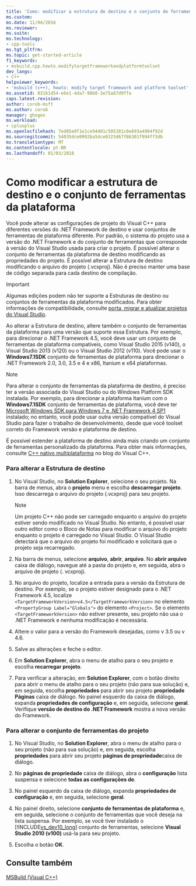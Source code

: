 ```yaml
---
title: 'Como: modificar a estrutura de destino e o conjunto de ferramentas de plataforma | Microsoft Docs'
ms.custom: 
ms.date: 11/04/2016
ms.reviewer: 
ms.suite: 
ms.technology:
- cpp-tools
ms.tgt_pltfrm: 
ms.topic: get-started-article
f1_keywords:
- msbuild.cpp.howto.modifytargetframeworkandplatformtoolset
dev_langs:
- C++
helpviewer_keywords:
- 'msbuild (c++), howto: modify target framework and platform toolset'
ms.assetid: 031b1d54-e6e1-4da7-9868-3e75a87d9ffe
caps.latest.revision: 
author: corob-msft
ms.author: corob
manager: ghogen
ms.workload:
- cplusplus
ms.openlocfilehash: 7ed85e0f1e1ce94401c505281c0e693a4904f92d
ms.sourcegitcommit: 54035dce0992ba5dce0323d67f86301f994ff3db
ms.translationtype: MT
ms.contentlocale: pt-BR
ms.lasthandoff: 01/03/2018
---
```

# <a name="how-to-modify-the-target-framework-and-platform-toolset"></a>Como modificar a estrutura de destino e o conjunto de ferramentas da plataforma
Você pode alterar as configurações de projeto do Visual C++ para diferentes versões do .NET Framework de destino e usar conjuntos de ferramentas de plataforma diferente. Por padrão, o sistema do projeto usa a versão do .NET Framework e do conjunto de ferramentas que corresponde à versão do Visual Studio usada para criar o projeto. É possível alterar o conjunto de ferramentas da plataforma de destino modificando as propriedades do projeto. É possível alterar a Estrutura de destino modificando o arquivo do projeto (.vcxproj). Não é preciso manter uma base de código separada para cada destino de compilação.  
  
> [!IMPORTANT]
>  Algumas edições podem não ter suporte a Estruturas de destino ou conjuntos de ferramentas da plataforma modificados. Para obter informações de compatibilidade, consulte [porta, migrar e atualizar projetos do Visual Studio](/visualstudio/porting/port-migrate-and-upgrade-visual-studio-projects).  
  
 Ao alterar a Estrutura de destino, altere também o conjunto de ferramentas da plataforma para uma versão que suporte essa Estrutura. Por exemplo, para direcionar o .NET Framework 4.5, você deve usar um conjunto de ferramentas de plataforma compatíveis, como Visual Studio 2015 (v140), o Visual Studio 2013 (v120) ou o Visual Studio 2012 (v110). Você pode usar o **Windows7.1SDK** conjunto de ferramentas de plataforma para direcionar o .NET Framework 2.0, 3.0, 3.5 e 4 e x86, Itanium e x64 plataformas.  
  
> [!NOTE]
>  Para alterar o conjunto de ferramentas da plataforma de destino, é preciso ter a versão associada do Visual Studio ou do Windows Platform SDK instalada. Por exemplo, para direcionar a plataforma Itanium com o **Windows7.1SDK** conjunto de ferramentas de plataforma, você deve ter [Microsoft Windows SDK para Windows 7 e .NET Framework 4 SP1](http://www.microsoft.com/download/details.aspx?id=8279) instalado; no entanto, você pode usar outra versão compatível do Visual Studio para fazer o trabalho de desenvolvimento, desde que você toolset correto do Framework versão e plataforma de destino.  
  
 É possível estender a plataforma de destino ainda mais criando um conjunto de ferramentas personalizado da plataforma. Para obter mais informações, consulte [C++ nativo multiplataforma](http://go.microsoft.com/fwlink/p/?linkid=196619) no blog do Visual C++.  
  
### <a name="to-change-the-target-framework"></a>Para alterar a Estrutura de destino  
  
1.  No Visual Studio, no **Solution Explorer**, selecione o seu projeto. Na barra de menus, abra o **projeto** menu e escolha **descarregar projeto**. Isso descarrega o arquivo do projeto (.vcxproj) para seu projeto.  
  
    > [!NOTE]
    >  Um projeto C++ não pode ser carregado enquanto o arquivo do projeto estiver sendo modificado no Visual Studio. No entanto, é possível usar outro editor como o Bloco de Notas para modificar o arquivo do projeto enquanto o projeto é carregado no Visual Studio. O Visual Studio detectará que o arquivo do projeto foi modificado e solicitará que o projeto seja recarregado.  
  
2.  Na barra de menus, selecione **arquivo**, **abrir**, **arquivo**. No **abrir arquivo** caixa de diálogo, navegue até a pasta do projeto e, em seguida, abra o arquivo de projeto (. vcxproj).  
  
3.  No arquivo do projeto, localize a entrada para a versão da Estrutura de destino. Por exemplo, se o projeto estiver designado para o .NET Framework 4.5, localize `<TargetFrameworkVersion>v4.5</TargetFrameworkVersion>` no elemento `<PropertyGroup Label="Globals">` do elemento `<Project>`. Se o elemento `<TargetFrameworkVersion>` não estiver presente, seu projeto não usa o .NET Framework e nenhuma modificação é necessária.  
  
4.  Altere o valor para a versão do Framework desejadas, como v 3.5 ou v 4.6.  
  
5.  Salve as alterações e feche o editor.  
  
6.  Em **Solution Explorer**, abra o menu de atalho para o seu projeto e escolha **recarregar projeto**.  
  
7.  Para verificar a alteração, em **Solution Explorer**, com o botão direito para abrir o menu de atalho para o seu projeto (não para sua solução) e, em seguida, escolha **propriedades** para abrir seu projeto **propriedade Páginas** caixa de diálogo. No painel esquerdo da caixa de diálogo, expanda **propriedades de configuração** e, em seguida, selecione **geral**. Verifique **versão de destino do .NET Framework** mostra a nova versão do Framework.  
  
### <a name="to-change-the-project-toolset"></a>Para alterar o conjunto de ferramentas do projeto  
  
1.  No Visual Studio, no **Solution Explorer**, abra o menu de atalho para o seu projeto (não para sua solução) e, em seguida, escolha **propriedades** para abrir seu projeto **páginas de propriedade**caixa de diálogo.  
  
2.  No **páginas de propriedade** caixa de diálogo, abra o **configuração** lista suspensa e selecione **todas as configurações de**.  
  
3.  No painel esquerdo da caixa de diálogo, expanda **propriedades de configuração** e, em seguida, selecione **geral**.  
  
4.  No painel direito, selecione **conjunto de ferramentas de plataforma** e, em seguida, selecione o conjunto de ferramentas que você deseja na lista suspensa. Por exemplo, se você tiver instalado o [!INCLUDE[vs_dev10_long](../build/includes/vs_dev10_long_md.md)] conjunto de ferramentas, selecione **Visual Studio 2010 (v100)** usá-la para seu projeto.  
  
5.  Escolha o botão **OK**.  
  
## <a name="see-also"></a>Consulte também  
 [MSBuild (Visual C++)](../build/msbuild-visual-cpp.md)